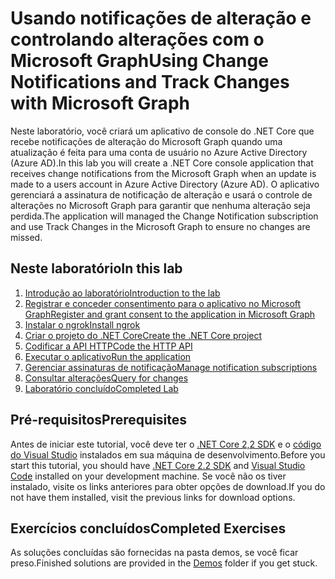 # <a name="using-change-notifications-and-track-changes-with-microsoft-graph"></a><span data-ttu-id="cad2c-101">Usando notificações de alteração e controlando alterações com o Microsoft Graph</span><span class="sxs-lookup"><span data-stu-id="cad2c-101">Using Change Notifications and Track Changes with Microsoft Graph</span></span>

<span data-ttu-id="cad2c-102">Neste laboratório, você criará um aplicativo de console do .NET Core que recebe notificações de alteração do Microsoft Graph quando uma atualização é feita para uma conta de usuário no Azure Active Directory (Azure AD).</span><span class="sxs-lookup"><span data-stu-id="cad2c-102">In this lab you will create a .NET Core console application that receives change notifications from the Microsoft Graph when an update is made to a users account in Azure Active Directory (Azure AD).</span></span> <span data-ttu-id="cad2c-103">O aplicativo gerenciará a assinatura de notificação de alteração e usará o controle de alterações no Microsoft Graph para garantir que nenhuma alteração seja perdida.</span><span class="sxs-lookup"><span data-stu-id="cad2c-103">The application will managed the Change Notification subscription and use Track Changes in the Microsoft Graph to ensure no changes are missed.</span></span>

## <a name="in-this-lab"></a><span data-ttu-id="cad2c-104">Neste laboratório</span><span class="sxs-lookup"><span data-stu-id="cad2c-104">In this lab</span></span>

1. [<span data-ttu-id="cad2c-105">Introdução ao laboratório</span><span class="sxs-lookup"><span data-stu-id="cad2c-105">Introduction to the lab</span></span>](./tutorial/01_intro.md)
1. [<span data-ttu-id="cad2c-106">Registrar e conceder consentimento para o aplicativo no Microsoft Graph</span><span class="sxs-lookup"><span data-stu-id="cad2c-106">Register and grant consent to the application in Microsoft Graph</span></span>](./tutorial/02_create-app.md)
1. [<span data-ttu-id="cad2c-107">Instalar o ngrok</span><span class="sxs-lookup"><span data-stu-id="cad2c-107">Install ngrok</span></span>](./tutorial/03_ngrok.md)
1. [<span data-ttu-id="cad2c-108">Criar o projeto do .NET Core</span><span class="sxs-lookup"><span data-stu-id="cad2c-108">Create the .NET Core project</span></span>](./tutorial/04_create-project.md)
1. [<span data-ttu-id="cad2c-109">Codificar a API HTTP</span><span class="sxs-lookup"><span data-stu-id="cad2c-109">Code the HTTP API</span></span>](./tutorial/05_add-code.md)
1. [<span data-ttu-id="cad2c-110">Executar o aplicativo</span><span class="sxs-lookup"><span data-stu-id="cad2c-110">Run the application</span></span>](./tutorial/06_run.md)
1. [<span data-ttu-id="cad2c-111">Gerenciar assinaturas de notificação</span><span class="sxs-lookup"><span data-stu-id="cad2c-111">Manage notification subscriptions</span></span>](./tutorial/07_subbscription-management.md)
1. [<span data-ttu-id="cad2c-112">Consultar alterações</span><span class="sxs-lookup"><span data-stu-id="cad2c-112">Query for changes</span></span>](./tutorial/08_deltaquery.md)
1. [<span data-ttu-id="cad2c-113">Laboratório concluído</span><span class="sxs-lookup"><span data-stu-id="cad2c-113">Completed Lab</span></span>](./tutorial/09_completed.md)

## <a name="prerequisites"></a><span data-ttu-id="cad2c-114">Pré-requisitos</span><span class="sxs-lookup"><span data-stu-id="cad2c-114">Prerequisites</span></span>

<span data-ttu-id="cad2c-115">Antes de iniciar este tutorial, você deve ter o [.NET Core 2,2 SDK](https://dotnet.microsoft.com/download) e o [código do Visual Studio](https://code.visualstudio.com/) instalados em sua máquina de desenvolvimento.</span><span class="sxs-lookup"><span data-stu-id="cad2c-115">Before you start this tutorial, you should have [.NET Core 2.2 SDK](https://dotnet.microsoft.com/download) and [Visual Studio Code](https://code.visualstudio.com/) installed on your development machine.</span></span> <span data-ttu-id="cad2c-116">Se você não os tiver instalado, visite os links anteriores para obter opções de download.</span><span class="sxs-lookup"><span data-stu-id="cad2c-116">If you do not have them installed, visit the previous links for download options.</span></span>

## <a name="completed-exercises"></a><span data-ttu-id="cad2c-117">Exercícios concluídos</span><span class="sxs-lookup"><span data-stu-id="cad2c-117">Completed Exercises</span></span>

<span data-ttu-id="cad2c-118">As soluções concluídas são fornecidas [](./Demos) na pasta demos, se você ficar preso.</span><span class="sxs-lookup"><span data-stu-id="cad2c-118">Finished solutions are provided in the [Demos](./Demos) folder if you get stuck.</span></span>